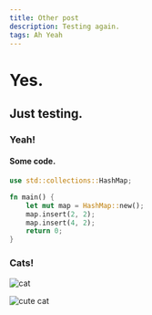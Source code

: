 ```yaml
---
title: Other post
description: Testing again.
tags: Ah Yeah
---
```


# Yes.

## Just testing.

### Yeah!

#### Some code.

```rust
use std::collections::HashMap;

fn main() {
    let mut map = HashMap::new();
    map.insert(2, 2);
    map.insert(4, 2);
    return 0;
}
```

### Cats!

![cat](https://cataas.com/c)

![cute cat](https://cataas.com/c/cute)
